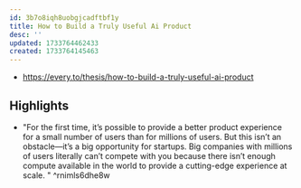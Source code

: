 ```yaml
---
id: 3b7o8iqh8uobgjcadftbf1y
title: How to Build a Truly Useful Ai Product
desc: ''
updated: 1733764462433
created: 1733764145463
---
```


- https://every.to/thesis/how-to-build-a-truly-useful-ai-product

## Highlights

- "For the first time, it’s possible to provide a better product experience for a small number of users than for millions of users. But this isn’t an obstacle—it’s a big opportunity for startups. Big companies with millions of users literally can’t compete with you because there isn’t enough compute available in the world to provide a cutting-edge experience at scale. "  ^rnimls6dhe8w